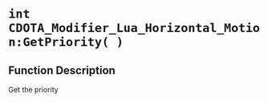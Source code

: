 # `int CDOTA_Modifier_Lua_Horizontal_Motion:GetPriority( )`
## Function Description
Get the priority
